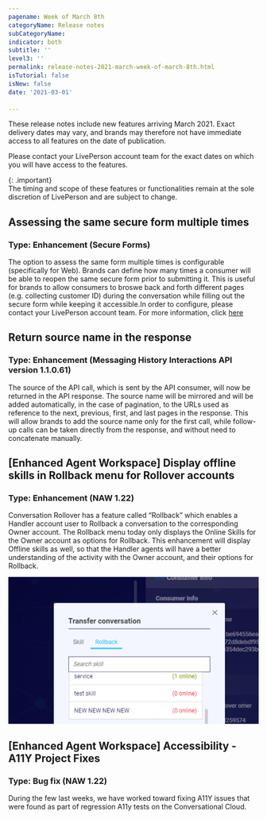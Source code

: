 ```yaml
---
pagename: Week of March 8th
categoryName: Release notes
subCategoryName: 
indicator: both
subtitle: ''
level3: ''
permalink: release-notes-2021-march-week-of-march-8th.html
isTutorial: false
isNew: false
date: '2021-03-01'

---
```


These release notes include new features arriving March 2021. Exact delivery dates may vary, and brands may therefore not have immediate access to all features on the date of publication.

Please contact your LivePerson account team for the exact dates on which you will have access to the features.

{: .important}  
The timing and scope of these features or functionalities remain at the sole discretion of LivePerson and are subject to change.

## Assessing the same secure form multiple times
### Type: Enhancement (Secure Forms)
The option to assess the same form multiple times is configurable (specifically for Web). 
Brands can define how many times a consumer will be able to reopen the same secure form prior to submitting it. 
This is useful for brands to allow consumers to broswe back and forth different pages (e.g. collecting customer ID) during the conversation while filling out the secure form while keeping it accessible.In order to configure, please contact your LivePerson account team.
For more information, click [here](https://knowledge.liveperson.com/security-regulations-secure-forms-secure-forms-for-messaging-user-guide.html#accessing-the-same-form-multiple-times)

## Return source name in the response 
### Type: Enhancement (Messaging History Interactions API version 1.1.0.61)
The source of the API call, which is sent by the API consumer, will now be returned in the API response. The source name will be mirrored and will be added automatically, in the case of pagination, to the URLs used as reference to the next, previous, first, and last pages in the response.
This will allow brands to add the source name only for the first call, while follow-up calls can be taken directly from the response, and without need to concatenate manually. 

## [Enhanced Agent Workspace] Display offline skills in Rollback menu for Rollover accounts
### Type: Enhancement (NAW 1.22)

Conversation Rollover has a feature called “Rollback” which enables a Handler account user to Rollback a conversation to the corresponding Owner account. The Rollback menu today only displays the Online Skills for the Owner account as options for Rollback. This enhancement will display Offline skills as well, so that the Handler agents will have a better understanding of the activity with the Owner account, and their options for Rollback.   

![](img/week-of-march-8th.png)

## [Enhanced Agent Workspace] Accessibility -  A11Y Project Fixes
### Type: Bug fix (NAW 1.22)

During the few last weeks, we have worked toward fixing A11Y issues that were found as part of regression A11y tests on the Conversational Cloud.
